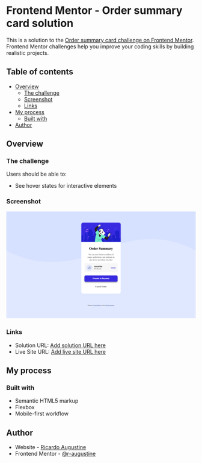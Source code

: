# Frontend Mentor - Order summary card solution

This is a solution to the [Order summary card challenge on Frontend Mentor](https://www.frontendmentor.io/challenges/order-summary-component-QlPmajDUj). Frontend Mentor challenges help you improve your coding skills by building realistic projects.

## Table of contents

- [Overview](#overview)
  - [The challenge](#the-challenge)
  - [Screenshot](#screenshot)
  - [Links](#links)
- [My process](#my-process)
  - [Built with](#built-with)
- [Author](#author)

## Overview

### The challenge

Users should be able to:

- See hover states for interactive elements

### Screenshot

![](./screenshot.png)

### Links

- Solution URL: [Add solution URL here](https://github.com/r-augustine/order-summary)
- Live Site URL: [Add live site URL here](https://quizzical-lumiere-b46bba.netlify.app/)

## My process

### Built with

- Semantic HTML5 markup
- Flexbox
- Mobile-first workflow

## Author

- Website - [Ricardo Augustine](https://www.linkedin.com/in/ricardo-augustine-41280459/)
- Frontend Mentor - [@r-augustine](https://www.frontendmentor.io/profile/@r-augustine)
